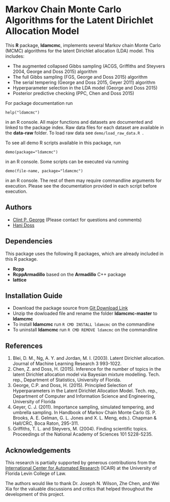 Markov Chain Monte Carlo Algorithms for the Latent Dirichlet Allocation Model
=============================================================================

This **R** package, **ldamcmc**, implements several Markov chain Monte Carlo (MCMC) algorithms for the latent Dirichlet allocation (LDA) model. This includes: 

* The augmented collapsed Gibbs sampling (ACGS, Griffiths and Steyvers 2004, George and Doss 2015) algorithm
* The full Gibbs sampling (FGS, George and Doss 2015) algorithm
* The serial tempering (George and Doss 2015, Geyer 2011) algorithm 
* Hyperparameter selection in the LDA model (George and Doss 2015) 
* Posterior predictive checking (PPC, Chen and Doss 2015)

For package documentation run 

``` help("ldamcmc") ```

in an R console. All major functions and datasets are documented and linked to the package index. Raw data files for each dataset are available in the **data-raw** folder. To load raw data see ``` demo/load_raw_data.R  ```.    

To see all demo R scripts available in this package, run 

``` demo(package="ldamcmc") ```

in an R console. Some scripts can be executed via running  

``` demo(file-name, package="ldamcmc") ```

in an R console. The rest of them may require commandline arguments for execution. Please see the documentation provided in each script before execution.    

Authors
----------------------------
* [Clint P. George](http://www.cise.ufl.edu/~cgeorge) (Please contact for questions and comments)
* [Hani Doss](http://www.stat.ufl.edu/~doss) 

Dependencies
----------------------------

This package uses the following R packages, which are already included in this R package.   
* **Rcpp**
* **RcppArmadillo** based on the **Armadillo** C++ package 
* **lattice**

Installation Guide 
------------------

* Download the package source from [Git Download Link](https://github.com/clintpgeorge/ldamcmc/archive/master.zip)
* Unzip the dowloaded file and rename the folder **ldamcmc-master** to **ldamcmc** 
* To install **ldamcmc** run ```R CMD INSTALL ldamcmc``` on the commandline 
* To uninstall **ldamcmc** run ```R CMD REMOVE ldamcmc``` on the commandline 

References
----------

1. Blei, D. M., Ng, A. Y. and Jordan, M. I. (2003). Latent Dirichlet 
allocation. Journal of Machine Learning Research 3 993-1022.
2. Chen, Z. and Doss, H. (2015). Inference for the number of topics in the 
latent Dirichlet allocation model via Bayesian mixture modelling. Tech. rep., 
Department of Statistics, University of Florida.
3. George, C.P. and Doss, H. (2015). Principled Selection of Hyperparameters 
in the Latent Dirichlet Allocation Model. Tech. rep., Department of 
Computer and Information Science and Engineering, University of Florida 
4. Geyer, C. J. (2011). Importance sampling, simulated tempering, and 
umbrella sampling. In Handbook of Markov Chain Monte Carlo (S. P. Brooks, A. 
E. Gelman, G. L. Jones and X. L. Meng, eds.). Chapman & Hall/CRC, Boca Raton, 
295-311.
5. Griffiths, T. L. and Steyvers, M. (2004). Finding scientific topics. 
Proceedings of the National Academy of Sciences 101 5228-5235.

Acknowledgements
----------------

This research is partially supported by generous contributions from the [International Center for Automated Research](http://www.law.ufl.edu/academics/institutes/icair) (ICAIR) at the University of Florida Levin College of Law. 

The authors would like to thank Dr. Joseph N. Wilson, Zhe Chen, and Wei Xia for the valuable discussions and critics that helped throughout the development of this project.

